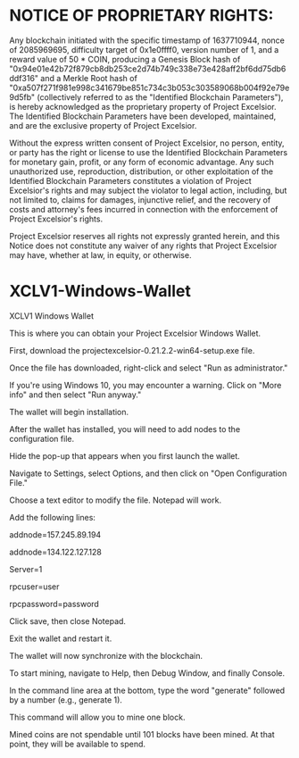 # NOTICE OF PROPRIETARY RIGHTS: 

Any blockchain initiated with the specific timestamp of 1637710944, nonce of 2085969695, difficulty target of 0x1e0ffff0, version number of 1, and a reward value of 50 * COIN, producing a Genesis Block hash of "0x94e01e42b72f879cb8db253ce2d74b749c338e73e428aff2bf6dd75db6ddf316" and a Merkle Root hash of "0xa507f271f981e998c341679be851c734c3b053c303589068b004f92e79e9d5fb" (collectively referred to as the "Identified Blockchain Parameters"), is hereby acknowledged as the proprietary property of Project Excelsior. The Identified Blockchain Parameters have been developed, maintained, and are the exclusive property of Project Excelsior.

Without the express written consent of Project Excelsior, no person, entity, or party has the right or license to use the Identified Blockchain Parameters for monetary gain, profit, or any form of economic advantage. Any such unauthorized use, reproduction, distribution, or other exploitation of the Identified Blockchain Parameters constitutes a violation of Project Excelsior's rights and may subject the violator to legal action, including, but not limited to, claims for damages, injunctive relief, and the recovery of costs and attorney's fees incurred in connection with the enforcement of Project Excelsior's rights.

Project Excelsior reserves all rights not expressly granted herein, and this Notice does not constitute any waiver of any rights that Project Excelsior may have, whether at law, in equity, or otherwise.




# XCLV1-Windows-Wallet
XCLV1 Windows Wallet

This is where you can obtain your Project Excelsior Windows Wallet.

First, download the projectexcelsior-0.21.2.2-win64-setup.exe file.

Once the file has downloaded, right-click and select "Run as administrator."

If you're using Windows 10, you may encounter a warning. Click on "More info" and then select "Run anyway."

The wallet will begin installation.

After the wallet has installed, you will need to add nodes to the configuration file.

Hide the pop-up that appears when you first launch the wallet.

Navigate to Settings, select Options, and then click on "Open Configuration File."

Choose a text editor to modify the file. Notepad will work.

Add the following lines:

addnode=157.245.89.194

addnode=134.122.127.128

Server=1

rpcuser=user

rpcpassword=password

Click save, then close Notepad.

Exit the wallet and restart it.

The wallet will now synchronize with the blockchain.

To start mining, navigate to Help, then Debug Window, and finally Console.

In the command line area at the bottom, type the word "generate" followed by a number (e.g., generate 1).

This command will allow you to mine one block.

Mined coins are not spendable until 101 blocks have been mined. At that point, they will be available to spend.

